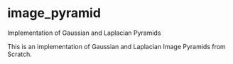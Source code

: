 # image_pyramid
Implementation of Gaussian and Laplacian Pyramids


This is an implementation of Gaussian and Laplacian Image Pyramids from Scratch. 
